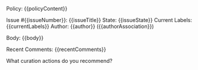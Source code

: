 Policy:
{{policyContent}}

Issue #{{issueNumber}}: {{issueTitle}}
State: {{issueState}}
Current Labels: {{currentLabels}}
Author: {{author}} ({{authorAssociation}})

Body:
{{body}}

Recent Comments:
{{recentComments}}

What curation actions do you recommend?
